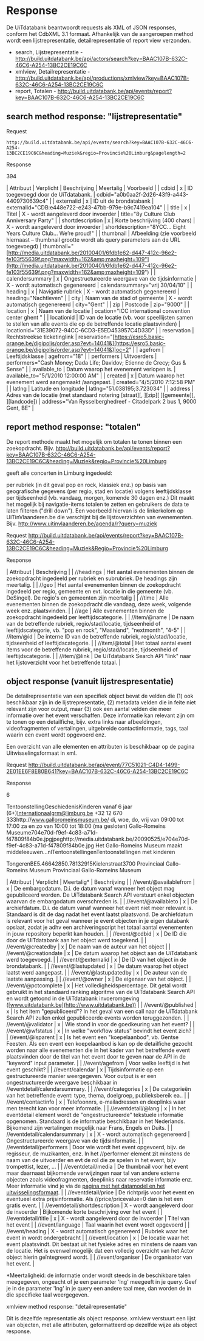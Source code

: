 ---
---

# Response

De UiTdatabank beantwoordt requests als XML of JSON responses, conform het CdbXML 3.1 formaat. Afhankelijk van de aangeroepen method wordt een lijstrepresentatie, detailrepresentatie of report view verzonden.

* search, Lijstrepresentatie -  http://build.uitdatabank.be/api/actors/search?key=BAAC107B-632C-46C6-A254-13BC2CE19C6C
* xmlview, Detailrepresentatie -  http://build.uitdatabank.be/api/productions/xmlview?key=BAAC107B-632C-46C6-A254-13BC2CE19C6C
* report, Totalen -  http://build.uitdatabank.be/api/events/report?key=BAAC107B-632C-46C6-A254-13BC2CE19C6C

## search method response: "lijstrepresentatie"

Request
```
http://build.uitdatabank.be/api/events/search?key=BAAC107B-632C-46C6-A254-13BC2CE19C6C&heading=Muziek&regio=Provincie%20Limburg&pagelength=2
```

Response

394

| Attribuut | Verplicht | Beschrijving | Meertalig | Voorbeeld |
| cdbid | x | ID toegevoegd door de UiTdatabank. | cdbid="a0b0aa2f-2d26-43f9-a443-4409730639c4" |
| externalid | x | ID uit de brondatabank | externalid="CDB:e448e722-e243-47bb-979e-b9c7419ea104" |
| title | x | Titel | X - wordt aangeleverd door invoerder | title="8y Culture Club Anniversary Party" |
| shortdescription | x | Korte beschrijving (400 chars) | X - wordt aangeleverd door invoerder | shortdescription="8YCC… Eight Years Culture Club… We’re proud!" |
| thumbnail | Afbeelding (zie voorbeeld hiernaast – thumbnail grootte wordt als query parameters aan de URL toegevoegd) | thumbnail="[http://media.uitdatabank.be/20100401/6fdb1e62-d447-412c-96e2-fe103f55639f.png?maxwidth=162&amp;maxheight=109"](http://media.uitdatabank.be/20100401/6fdb1e62-d447-412c-96e2-fe103f55639f.png?maxwidth=162&amp;maxheight=109") |
| calendersummary | x | Ongestructureerde weergave van de tijdsinformatie | X - wordt automatisch gegenereerd | calendarsummary="vrij 30/04/10" |
| heading | x | Navigatie rubriek | X - wordt automatisch gegenereerd | heading="Nachtleven" |
| city | Naam van de stad of gemeente | X - wordt automatisch gegenereerd | city="Gent" |
| zip | Postcode | zip="9000" |
| location | x | Naam van de locatie | ocation="ICC international convention center ghent " |
| locationid | ID van de locatie (vb. voor speellijsten samen te stellen van alle events die op de betreffende locatie plaatsvinden) | locationid="31E39072-94CC-6CD3-E5ED453957C4D33D" |
| reservation | Rechtstreekse ticketinglink | reservation="[https://esro5.basic-orange.be/digipolis/order.asp?evt=14041&](https://esro5.basic-orange.be/digipolis/order.asp?evt=14041&)|oc=2" |
| agefrom | Leeftijdsklasse | agefrom="18" |
| performers | Uitvoerders | performers="Cash Money; Dada Life; Davidov; Etienne de Crecy; Gus &amp; Sense" |
| available_to | Datum waarop het evenement verlopen is. | available_to="5/1/2010 12:00:00 AM" |
| created | x | Datum waarop het evenement werd aangemaakt /aangepast. | created="4/5/2010 7:12:58 PM" |
| latlng | Latitude en longitude | latlng="51.038195;3.723034" |
| address | Adres van de locatie (met standaard notering [straat][, ][zip][ ][gemeente][, ][landcode]) | address="Van Rysselberghedreef - Citadelpark 2 bus 1, 9000 Gent, BE" |

## report method response: "totalen"

De report methode maakt het mogelijk om totalen te tonen binnen een zoekopdracht. Bijv. http://build.uitdatabank.be/api/events/report?key=BAAC107B-632C-46C6-A254-13BC2CE19C6C&heading=Muziek&regio=Provincie%20Limburg

geeft alle concerten in Limburg ingedeeld:

per rubriek (in dit geval pop en rock, klassiek enz.)
op basis van geografische gegevens (per regio, stad en locatie)
volgens leeftijdsklasse
per tijdseenheid (vb. vandaag, morgen, komende 30 dagen enz.)
Dit maakt het mogelijk bij navigatie-items totalen te zetten en gebruikers de data te laten filteren ("drill down"). Een voorbeeld hiervan is de linkerkolom op UiTinVlaanderen.be die verschijnt bij de lijstoverzichten van evenementen. Bijv. http://www.uitinvlaanderen.be/agenda/r?query=muziek

Request
http://build.uitdatabank.be/api/events/report?key=BAAC107B-632C-46C6-A254-13BC2CE19C6C&heading=Muziek&Regio=Provincie%20Limburg

Response

| Attribuut | Beschrijving |
| //headings | Het aantal evenementen binnen de zoekopdracht ingedeeld per rubriek en subrubriek. De headings zijn meertalig. |
| //geo | Het aantal evenementen binnen de zoekopdracht ingedeeld per regio, gemeente en evt. locatie in die gemeente (vb. DeSingel). De regio's en gemeenten zijn meertalig |
| //time | Alle evenementen binnen de zoekopdracht die vandaag, deze week, volgende week enz. plaatsvinden. |
| //age | Alle evenementen binnen de zoekopdracht ingedeeld per leeftijdscategorie. |
| //item/@name | De naam van de betreffende rubriek, regio/stad/locatie, tijdseenheid of leeftijdscategorie, vb. "pop en rock", "Maasland", "nextmonth", "4-5" |
| //item/@id | De interne ID van de betreffende rubriek, regio/stad/locatie, tijdseenheid of leeftijdscategorie. |
| //item/@total | Het totaal aantal event items voor de betreffende rubriek, regio/stad/locatie, tijdseenheid of leeftijdscategorie. |
| //item/@link | De UiTdatabank Search API "link" naar het lijstoverzicht voor het betreffende totaal. |

## object response (vanuit lijstrespresentatie)

De detailrepresentatie van een specifiek object bevat de velden die (1) ook beschikbaar zijn in de lijstrepresentatie, (2) metadata velden die in feite niet relevant zijn voor output, maar (3) ook een aantal velden die meer informatie over het event verschaffen. Deze informatie kan relevant zijn om te tonen op een detailfiche, bijv. extra links naar afbeeldingen, videofragmenten of vertalingen, uitgebreide contactinformatie, tags, taal waarin een event wordt opgevoerd enz.

Een overzicht van alle elementen en attributen is beschikbaar op de pagina Uitwisselingsformaat in xml.

Request
http://build.uitdatabank.be/api/event/77C51021-C4D4-1499-2E01EE6F8E80B641?key=BAAC107B-632C-46C6-A254-13BC2CE19C6C

Response

6

TentoonstellingGeschiedenisKinderen vanaf 6 jaar (6+)Internationaalgrm@limburg.be
+32 12 670 333http://www.galloromeinsmuseum.be/ di, woe, do, vrij van 09:00 tot 17:00 za en zo van 10:00 tot 18:00 (ma gesloten) Gallo-Romeins Museume704e70d-f9ef-4c83-a71d-f47809f84b0e.jpgjpeghttp://media.uitdatabank.be/20090525/e704e70d-f9ef-4c83-a71d-f47809f84b0e.jpg Het Gallo-Romeins Museum maakt middeleeuwen...nlTentoonstellingenTentoonstellingen met kinderen

TongerenBE5.46642850.78132915Kielenstraat3700
Provinciaal Gallo-Romeins Museum
Provinciaal Gallo-Romeins Museum

| Attribuut | Verplicht | Meertalig* | Beschrijving |
| //event/@availablefrom | x | De embargodatum. D.i. de datum vanaf wanneer het object mag gepubliceerd worden. De UiTdatabank Search API verstuurt enkel objecten waarvan de embargodatum overschreden is. |
| //event/@availableto | x | De archiefdatum. D.i. de datum vanaf wanneer het event niet meer relevant is. Standaard is dit de dag nadat het event laatst plaatsvond. De archiefdatum is relevant voor het geval wanneer je event objecten in je eigen databank opslaat, zodat je adhv een archiveringscript het totaal aantal evenementen in jouw repository beperkt kan houden. |
| //event/@cdbid | x | De ID die door de UiTdatabank aan het object werd toegekend. |
| //event/@createdby | x | De naam van de auteur van het object |
| //event/@creationdate | x | De datum waarop het object aan de UiTdatabank werd toegevoegd. |
| //event/@externalid | x | De ID van het object in de brondatabank. |
| //event/@lastupdated | x | De datum waarop het object laatst werd aangepast. |
| //event/@lastupdatedby | x | De auteur van de laatste aanpassing. |
| //event/@owner | x | De eigenaar van het object. |
| //event/@pctcomplete | x | Het volledigheidspercentage. Dit getal wordt gebruikt in het standaard ranking algoritme van de UiTdatabank Search API en wordt getoond in de UiTdatabank invoeromgeving ([www.uitdatabank.be](http://www.uitdatabank.be)) |
| //event/@published | x | Is het item "gepubliceerd"? In het geval van een call naar de UiTdatabank Search API zullen enkel gepubliceerde events worden teruggezonden. |
| //event/@validator | x | Wie stond in voor de goedkeuring van het event? |
| //event/@wfstatus | x | In welke "workflow status" bevindt het event zich? |
| //event/@isparent | x | Is het event een "koepelaanbod", vb. Gentse Feesten. Als een event een koepelaanbod is kan op de detailfiche gezocht worden naar alle evenementen die in het kader van het betreffende event plaatsvinden door de titel van het event door te geven naar de API in de "keyword" input parameter. |
| //event/agefrom | Voor welke leeftijd is het event geschikt? |
| //event/calendar | x | Tijdsinformatie op een gestructureerde manier weergegeven. Voor output is er een ongestructureerde weergave beschikbaar in //eventdetail/calendarsummary. |
| //event/categories | x | De categorieën van het betreffende event: type, thema, doelgroep, publieksbereik ea.. |
| //event/contactinfo | x | Telefoonnrs, e-mailadressen en deeplinks waar men terecht kan voor meer informatie. |
| //eventdetail/@lang | x | In het eventdetail element wordt de "ongestructureerde" tekstuele informatie opgenomen. Standaard is de informatie beschikbaar in het Nederlands. Bijkomend zijn vertalingen mogelijk naar Frans, Engels en Duits. |
| //eventdetail/calendarsummary | x | X - wordt automatisch gegenereerd | Ongestructureerde weergave van de tijdsinformatie. |
| //eventdetail/performers | Door wie wordt het event opgevoerd, bijv. de regisseur, de muzikanten, enz. In het //performer element zit minstens de naam van de uitvoerder en evt de rol die ze spelen in het event, bijv trompettist, lezer, ... |
| //eventdetail/media | De thumbnail voor het event maar daarnaast bijkomende verwijzingen naar tal van andere externe objecten zoals videofragmenten, deeplinks naar reservatie informatie enz. Meer informatie vind je via de [pagina met het datamodel en het uitwisselingsformaat](/docs/cdbxml). |
| //eventdetail/price | De richtprijs voor het event en eventueel extra prijsinformatie. Als //price/pricevalue=0 dan is het een gratis event. |
| //eventdetail/shortdescription | X - wordt aangeleverd door de invoerder | Bijkomende korte beschrijving over het event |
| //eventdetail/title | x | X - wordt aangeleverd door de invoerder | Titel van het event |
| //event/language | Taal waarin het event wordt opgevoerd |
| //event/heading | X - wordt automatisch gegenereerd | Rubriek waar het event in wordt ondergebracht |
| //event/location | x | De locatie waar het event plaatsvindt. Dit bestaat uit het fysieke adres en minstens de naam van de locatie. Het is evenwel mogelijk dat een volledig overzicht van het Actor object hierin geïntegreerd wordt. |
| //event/organiser | De organisator van het event. |

*Meertaligheid: de informatie onder <eventdetails> wordt steeds in de beschikbare talen meegegeven, ongeacht of je een parameter 'lng' meegeeft in je query. Geef je in de parameter 'lng' in je query een andere taal mee, dan worden de <headings> in die specifieke taal weergegeven.

xmlview method response: "detailrepresentatie"

Dit is dezelfde representatie als object response. xmlview verstuurt een lijst van objecten, met alle attributen, geformatteerd op dezelfde wijze als object response.
